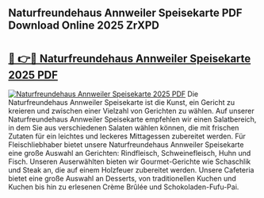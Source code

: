 ## Naturfreundehaus Annweiler Speisekarte PDF Download Online 2025 ZrXPD

# <h2><a href="http://gc6j91.nevu.top/?p=Naturfreundehaus+Annweiler+Speisekarte">🔗 👉🔴 Naturfreundehaus Annweiler Speisekarte 2025 PDF</a></h2>

[![Naturfreundehaus Annweiler Speisekarte 2025 PDF](https://i.imgur.com/dBaPXMq.png)](http://gc6j91.nevu.top/?p=Naturfreundehaus+Annweiler+Speisekarte)
Die Naturfreundehaus Annweiler Speisekarte ist die Kunst, ein Gericht zu kreieren und zwischen einer Vielzahl von Gerichten zu wählen. Auf unserer Naturfreundehaus Annweiler Speisekarte empfehlen wir einen Salatbereich, in dem Sie aus verschiedenen Salaten wählen können, die mit frischen Zutaten für ein leichtes und leckeres Mittagessen zubereitet werden. Für Fleischliebhaber bietet unsere Naturfreundehaus Annweiler Speisekarte eine große Auswahl an Gerichten: Rindfleisch, Schweinefleisch, Huhn und Fisch. Unseren Auserwählten bieten wir Gourmet-Gerichte wie Schaschlik und Steak an, die auf einem Holzfeuer zubereitet werden. Unsere Cafeteria bietet eine große Auswahl an Desserts, von traditionellen Kuchen und Kuchen bis hin zu erlesenen Crème Brûlée und Schokoladen-Fufu-Pai.

